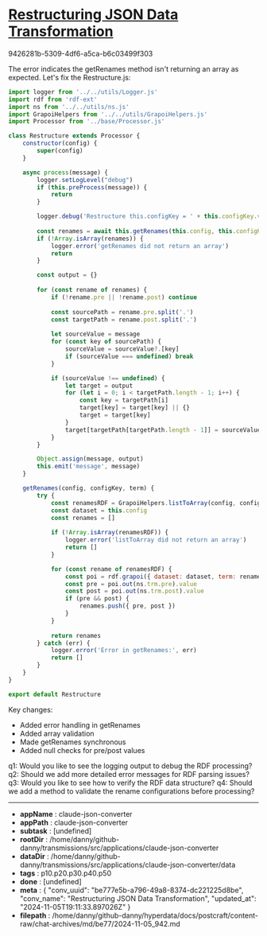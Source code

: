 # [Restructuring JSON Data Transformation](https://claude.ai/chat/be777e5b-a796-49a8-8374-dc221225d8be)

9426281b-5309-4df6-a5ca-b6c03499f303

 The error indicates the getRenames method isn't returning an array as expected. Let's fix the Restructure.js:

```javascript
import logger from '../../utils/Logger.js'
import rdf from 'rdf-ext'
import ns from '../../utils/ns.js'
import GrapoiHelpers from '../../utils/GrapoiHelpers.js'
import Processor from '../base/Processor.js'

class Restructure extends Processor {
    constructor(config) {
        super(config)
    }

    async process(message) {
        logger.setLogLevel("debug")
        if (this.preProcess(message)) {
            return
        }

        logger.debug('Restructure this.configKey = ' + this.configKey.value)
        
        const renames = await this.getRenames(this.config, this.configKey, ns.trm.rename)
        if (!Array.isArray(renames)) {
            logger.error('getRenames did not return an array')
            return
        }

        const output = {}
        
        for (const rename of renames) {
            if (!rename.pre || !rename.post) continue
            
            const sourcePath = rename.pre.split('.')
            const targetPath = rename.post.split('.')
            
            let sourceValue = message
            for (const key of sourcePath) {
                sourceValue = sourceValue?.[key]
                if (sourceValue === undefined) break
            }

            if (sourceValue !== undefined) {
                let target = output
                for (let i = 0; i < targetPath.length - 1; i++) {
                    const key = targetPath[i]
                    target[key] = target[key] || {}
                    target = target[key]
                }
                target[targetPath[targetPath.length - 1]] = sourceValue
            }
        }

        Object.assign(message, output)
        this.emit('message', message)
    }

    getRenames(config, configKey, term) {
        try {
            const renamesRDF = GrapoiHelpers.listToArray(config, configKey, term)
            const dataset = this.config
            const renames = []
            
            if (!Array.isArray(renamesRDF)) {
                logger.error('listToArray did not return an array')
                return []
            }

            for (const rename of renamesRDF) {
                const poi = rdf.grapoi({ dataset: dataset, term: rename })
                const pre = poi.out(ns.trm.pre).value
                const post = poi.out(ns.trm.post).value
                if (pre && post) {
                    renames.push({ pre, post })
                }
            }
            
            return renames
        } catch (err) {
            logger.error('Error in getRenames:', err)
            return []
        }
    }
}

export default Restructure
```

Key changes:
- Added error handling in getRenames
- Added array validation
- Made getRenames synchronous
- Added null checks for pre/post values

q1: Would you like to see the logging output to debug the RDF processing?
q2: Should we add more detailed error messages for RDF parsing issues?
q3: Would you like to see how to verify the RDF data structure?
q4: Should we add a method to validate the rename configurations before processing?

---

* **appName** : claude-json-converter
* **appPath** : claude-json-converter
* **subtask** : [undefined]
* **rootDir** : /home/danny/github-danny/transmissions/src/applications/claude-json-converter
* **dataDir** : /home/danny/github-danny/transmissions/src/applications/claude-json-converter/data
* **tags** : p10.p20.p30.p40.p50
* **done** : [undefined]
* **meta** : {
  "conv_uuid": "be777e5b-a796-49a8-8374-dc221225d8be",
  "conv_name": "Restructuring JSON Data Transformation",
  "updated_at": "2024-11-05T19:11:33.897026Z"
}
* **filepath** : /home/danny/github-danny/hyperdata/docs/postcraft/content-raw/chat-archives/md/be77/2024-11-05_942.md